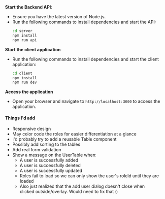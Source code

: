 **Start the Backend API**:
   - Ensure you have the latest version of Node.js.
   - Run the following commands to install dependencies and start the API:
     ```bash
     cd server
     npm install
     npm run api
     ```
**Start the client application**
- Run the following commands to install dependencies and start the client application:
     ```bash
     cd client
     npm install
     npm run dev
     ```

**Access the application**
- Open your browser and navigate to `http://localhost:3000` to access the application.

#### Things I'd add
- Responsive design
- May color code the roles for easier differentiation at a glance
- I'd probably try to add a reusable Table component
- Possibly add sorting to the tables
- Add real form validation
- Show a message on the UserTable when:
  - A user is successfully added
  - A user is successfully deleted
  - A user is successfully updated
  - Roles fail to load so we can only show the user's roleId until they are loaded
  - Also just realized that the add user dialog doesn't close when clicked outside/overlay. Would need to fix that :) 
